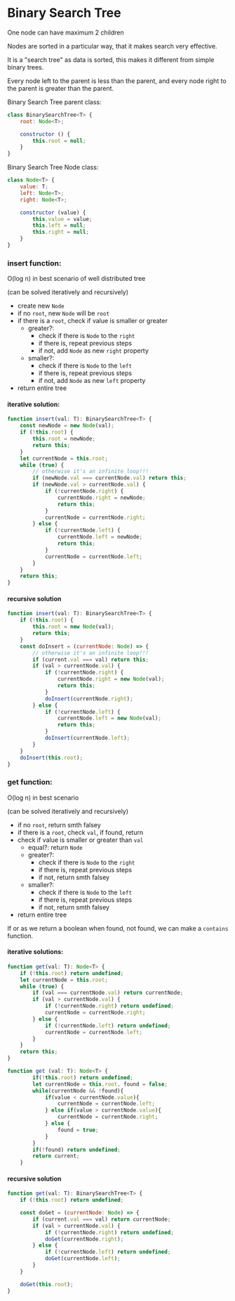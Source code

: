 # Binary Search Tree
One node can have maximum 2 children

Nodes are sorted in a particular way, that it makes search very effective.

It is a "search tree" as data is sorted, this makes it different from simple binary trees.

Every node left to the parent is less than the parent, and every node right to the parent is greater than the parent.

Binary Search Tree parent class:

```javascript
class BinarySearchTree<T> {
    root: Node<T>;

    constructor () {
        this.root = null;
    }
}
```

Binary Search Tree Node class:

```javascript
class Node<T> {
    value: T;
    left: Node<T>;
    right: Node<T>;

    constructor (value) {
        this.value = value;
        this.left = null;
        this.right = null;
    }
}
```

### insert function:

O(log n) in best scenario of well distributed tree

(can be solved iteratively and recursively)
- create new `Node`
- if no `root`, new `Node` will be `root`
- if there is a `root`, check if value is smaller or greater
    - greater?:
        - check if there is `Node` to the `right`
        - if there is, repeat previous steps
        - if not, add `Node` as new `right` property
    - smaller?:
        - check if there is `Node` to the `left`
        - if there is, repeat previous steps
        - if not, add `Node` as new `left` property
 - return entire tree

#### iterative solution:
```javascript
function insert(val: T): BinarySearchTree<T> {
    const newNode = new Node(val);
    if (!this.root) {
        this.root = newNode;
        return this;
    }
    let currentNode = this.root;
    while (true) {
        // otherwise it's an infinite loop!!!
        if (newNode.val === currentNode.val) return this;
        if (newNode.val > currentNode.val) {
            if (!currentNode.right) {
                currentNode.right = newNode;
                return this;
            }
            currentNode = currentNode.right;
        } else {
            if (!currentNode.left) {
                currentNode.left = newNode;
                return this;
            }
            currentNode = currentNode.left;
        }
    }
    return this;
}
```

#### recursive solution
```javascript
function insert(val: T): BinarySearchTree<T> {
    if (!this.root) {
        this.root = new Node(val);
        return this;
    }
    const doInsert = (currentNode: Node) => {
        // otherwise it's an infinite loop!!!
        if (current.val === val) return this;
        if (val > currentNode.val) {
            if (!currentNode.right) {
                currentNode.right = new Node(val);
                return this;
            }
            doInsert(currentNode.right);
        } else {
            if (!currentNode.left) {
                currentNode.left = new Node(val);
                return this;
            }
            doInsert(currentNode.left);
        }
    }
    doInsert(this.root);
}
```

### get function:

O(log n) in best scenario

(can be solved iteratively and recursively)
- if no `root`, return smth falsey
- if there is a `root`, check `val`, if found, return
- check if value is smaller or greater than `val`
    - equal?: return `Node`
    - greater?:
        - check if there is `Node` to the `right`
        - if there is, repeat previous steps
        - if not, return smth falsey
    - smaller?:
        - check if there is `Node` to the `left`
        - if there is, repeat previous steps
        - if not, return smth falsey
 - return entire tree

If or as we return a boolean when found, not found, we can make a `contains` function.

#### iterative solutions:
```javascript
function get(val: T): Node<T> {
    if (!this.root) return undefined;
    let currentNode = this.root;
    while (true) {
        if (val === currentNode.val) return currentNode;
        if (val > currentNode.val) {
            if (!currentNode.right) return undefined;
            currentNode = currentNode.right;
        } else {
            if (!currentNode.left) return undefined;
            currentNode = currentNode.left;
        }
    }
    return this;
}
```

```javascript
function get (val: T): Node<T> {
        if(!this.root) return undefined;
        let currentNode = this.root, found = false;
        while(currentNode && !found){
            if(value < currentNode.value){
                currentNode = currentNode.left;
            } else if(value > currentNode.value){
                currentNode = currentNode.right;
            } else {
                found = true;
            }
        }
        if(!found) return undefined;
        return current;
    }
```

#### recursive solution
```javascript
function get(val: T): BinarySearchTree<T> {
    if (!this.root) return undefined;

    const doGet = (currentNode: Node) => {
        if (current.val === val) return currentNode;
        if (val > currentNode.val) {
            if (!currentNode.right) return undefined;
            doGet(currentNode.right);
        } else {
            if (!currentNode.left) return undefined;
            doGet(currentNode.left);
        }
    }

    doGet(this.root);
}
```
